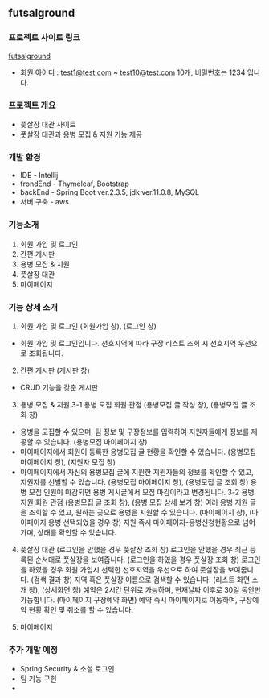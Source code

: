 ## futsalground   
### 프로젝트 사이트 링크
[futsalground](http://ec2-3-35-65-254.ap-northeast-2.compute.amazonaws.com:8080/)
- 회원 아이디 : test1@test.com ~ test10@test.com 10개, 비밀번호는 1234 입니다.
### 프로젝트 개요
- 풋살장 대관 사이트
- 풋살장 대관과 용병 모집 & 지원 기능 제공           


### 개발 환경
 * IDE - Intellij
 * frondEnd - Thymeleaf, Bootstrap
 * backEnd - Spring Boot ver.2.3.5, jdk ver.11.0.8, MySQL
 * 서버 구축 - aws
 
### 기능소개
1. 회원 가입 및 로그인
2. 간편 게시판
3. 용병 모집 & 지원
4. 풋살장 대관
5. 마이페이지

### 기능 상세 소개
1. 회원 가입 및 로그인
(회원가입 창), (로그인 창)
 - 회원 가입 및 로그인입니다. 선호지역에 따라 구장 리스트 조회 시 선호지역 우선으로 조회됩니다.

2. 간편 게시판
(게시판 창)
 - CRUD 기능을 갖춘 게시판
 
3. 용병 모집 & 지원
3-1 용병 모집 회원 관점
(용병모집 글 작성 창), (용병모집 글 조회 창)
 - 용병을 모집할 수 있으며, 팀 정보 및 구장정보를 입력하여 지원자들에게 정보를 제공할 수 있습니다.
 (용병모집 마이페이지 창)
 - 마이페이지에서 회원이 등록한 용병모집 글 현황을 확인할 수 있습니다.
 (용병모집 마이페이지 창), (지원자 모집 창)
 - 마이페이지에서 자신의 용병모집 글에 지원한 지원자들의 정보를 확인할 수 있고, 지원자를 선별할 수 있습니다.
 (용병모집 마이페이지 창), (용병모집 글 조회 창)
 용병 모집 인원이 마감되면 용병 게시글에서 모집 마감이라고 변경됩니다.
 3-2 용병 지원 회원 관점
 (용병모집 글 조회 창), (용병 모집 상세 보기 창)
 여러 용병 지원 글을 조회할 수 있고, 원하는 곳으로 용병을 지원할 수 있습니다.
 (마이페이지 창), (마이페이지 용병 선택되었을 경우 창)
 지원 즉시 마이페이지-용병신청현황으로 넘어가며, 상태를 확인할 수 있습니다.
 
 4. 풋살장 대관
 (로그인을 안했을 경우 풋살장 조회 창)
 로그인을 안했을 경우 최근 등록된 순서대로 풋살장을 보여줍니다.
 (로그인을 하였을 경우 풋살장 조회 창)
 로그인을 하였을 경우 회원 가입시 선택한 선호지역을 우선으로 하여 풋살장을 보여줍니다.
 (검색 결과 창)
 지역 혹은 풋살장 이름으로 검색할 수 있습니다.
 (리스트 화면 소개 창), (상세화면 창)
 예약은 2시간 단위로 가능하며, 현재날짜 이후로 30일 동안만 가능합니다.
 (마이페이지 구장예약 화면)
 예약 즉시 마이페이지로 이동하며, 구장예약 현황 확인 및 취소를 할 수 있습니다. 
 
 5. 마이페이지

### 추가 개발 예정
 - Spring Security & 소셜 로그인
 - 팀 기능 구현
 - 
